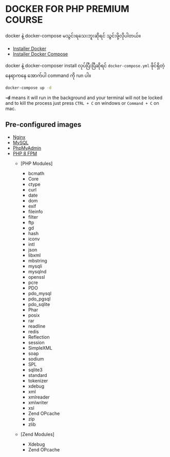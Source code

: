 # DOCKER FOR PHP PREMIUM COURSE

docker နဲ့ docker-compose မသွင်းရသေးဘူးဆိုရင် သွင်းဖို့လိုပါတယ်။

- [Installer Docker](https://docs.docker.com/install/)
- [Installer Docker Compose](https://docs.docker.com/compose/install/)

docker နဲ့ docker-composer install လုပ်ပြီးပြီဆိုရင် `docker-compose.yml` ဖိုင်ရှိတဲ့ နေရာကနေ အောက်ပါ command ကို run ပါ။

```bash
docker-compose up -d
```
**-d** means it will run in the background and your terminal will not be locked and to kill the process just
press `CTRL + C` on windows or `Command + C` on mac.

## Pre-configured images

- [Nginx](https://www.nginx.com/)
- [MySQL](https://www.mysql.com/)
- [PhpMyAdmin](https://www.phpmyadmin.net/)
- [PHP 8 FPM](https://php.net/)
  - [PHP Modules]
    - bcmath
    - Core
    - ctype
    - curl
    - date
    - dom
    - exif
    - fileinfo
    - filter
    - ftp
    - gd
    - hash
    - iconv
    - intl
    - json
    - libxml
    - mbstring
    - mysqli
    - mysqlnd
    - openssl
    - pcre
    - PDO
    - pdo_mysql
    - pdo_pgsql
    - pdo_sqlite
    - Phar
    - posix
    - rar
    - readline
    - redis
    - Reflection
    - session
    - SimpleXML
    - soap
    - sodium
    - SPL
    - sqlite3
    - standard
    - tokenizer
    - xdebug
    - xml
    - xmlreader
    - xmlwriter
    - xsl
    - Zend OPcache
    - zip
    - zlib

  - [Zend Modules]
    - Xdebug
    - Zend OPcache
